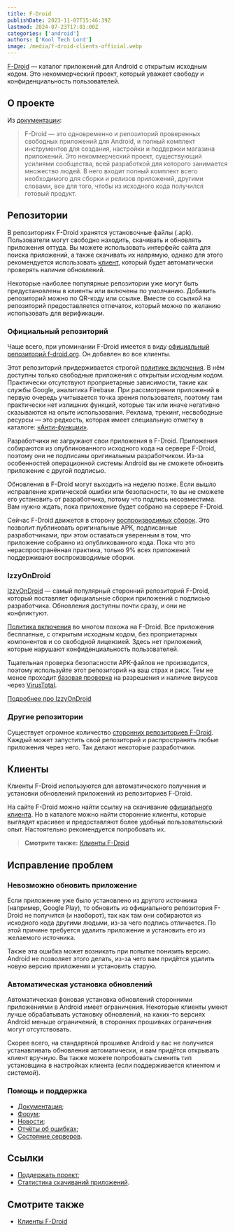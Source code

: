 ```yaml
---
title: F-Droid
publishDate: 2023-11-07T15:46:39Z
lastmod: 2024-07-23T17:01:00Z
categories: ['android']
authors: ['Kool Tech Lord']
image: /media/f-droid-clients-official.webp
---
```


[F-Droid] — каталог приложений для Android с открытым исходным кодом. Это
некоммерческий проект, который уважает свободу и конфиденциальность
пользователей.

[F-Droid]: https://f-droid.org

<!--more-->

## О проекте

Из [документации](https://f-droid.org/ru/docs):

> F-Droid — это одновременно и репозиторий проверенных свободных приложений для
Android, и полный комплект инструментов для создания, настройки и поддержки
магазина приложений. Это некоммерческий проект, существующий усилиями
сообщества, всей разработкой для которого занимается множество людей. В него
входит полный комплект всего необходимого для сборки и релизов приложений,
другими словами, все для того, чтобы из исходного кода получился готовый
продукт.

## Репозитории

В репозиториях F-Droid хранятся установочные файлы (.apk). Пользователи могут
свободно находить, скачивать и обновлять приложения оттуда. Вы можете
использовать интерфейс сайта для поиска приложений, а также скачивать их
напрямую, однако для этого рекомендуется использовать [клиент](#клиенты),
который будет автоматически проверять наличие обновлений.

Некоторые наиболее популярные репозитории уже могут быть предустановлены в
клиенты или включены по умолчанию. Добавить репозиторий можно по QR-коду или
ссылке. Вместе со ссылкой на репозиторий предоставляется отпечаток, который
можно по желанию использовать для верификации.

### Официальный репозиторий

Чаще всего, при упоминании F-Droid имеется в виду [официальный репозиторий
f-droid.org]. Он добавлен во все клиенты.

Этот репозиторий придерживается строгой [политике включения]. В нём доступны
только свободные приложения с открытым исходным кодом. Практически отсутствуют
проприетарные зависимости, такие как службы Google, аналитика Firebase. При
рассмотрении приложений в первую очередь учитывается точка зрения пользователя,
поэтому там практически нет излишних функций, которые так или иначе негативно
сказываются на опыте использования. Реклама, трекинг, несвободные ресурсы — это
редкость, которая имеет специальную отметку в каталоге: [«Анти-функции»].

Разработчики не загружают свои приложения в F-Droid. Приложения собираются из
опубликованного исходного кода на сервере F-Droid, поэтому они не подписаны
оригинальным разработчиком. Из-за особенностей операционной системы Android вы
не сможете обновить приложение с другой подписью.

Обновления в F-Droid могут выходить на неделю позже. Если вышло исправление
критической ошибки или безопасности, то вы не сможете его установить от
разработчика, потому что подпись несовместима. Вам нужно ждать, пока приложение
будет собрано на сервере F-Droid.

Сейчас F-Droid движется в сторону [воспроизводимых сборок]. Это позволит
публиковать оригинальные APK, подписанные разработчиками, при этом оставаться
уверенным в том, что приложение собранно из опубликованного кода. Пока что это
нераспространённая практика, только 9% всех приложений поддерживают
воспроизводимые сборки.

[официальный репозиторий f-droid.org]: https://f-droid.org/packages
[политике включения]: https://f-droid.org/en/docs/Inclusion_Policy
[«Анти-функции»]: https://f-droid.org/ru/docs/Anti-Features
[воспроизводимых сборок]: https://f-droid.org/docs/Reproducible_Builds

### IzzyOnDroid

[IzzyOnDroid] — самый популярный сторонний репозиторий F-Droid, который
поставляет официальные сборки приложений с подписью разработчика. Обновления
доступны почти сразу, и они не конфликтуют.

[Политика включения] во многом похожа на F-Droid. Все приложения бесплатные,
с открытым исходным кодом, без проприетарных компонентов и со свободной
лицензией. Здесь нет приложений, которые нарушают конфиденциальность
пользователей.

Тщательная проверка безопасности APK-файлов не производится, поэтому
используйте этот репозиторий на ваш страх и риск. Тем не менее проходит
[базовая проверка] на разрешения и наличие вирусов через [VirusTotal].

[Подробнее про IzzyOnDroid](https://apt.izzysoft.de/fdroid/index/info)

[IzzyOnDroid]: https://apt.izzysoft.de/fdroid/repo
[Политика включения]: https://gitlab.com/IzzyOnDroid/repo/-/wikis/Inclusion%20Policy
[базовая проверка]: https://apt.izzysoft.de/fdroid/index/info#security
[VirusTotal]: https://www.virustotal.com

### Другие репозитории

Существует огромное количество [сторонних репозиториев F-Droid]. Каждый может
запустить свой репозиторий и распространять любые приложения через него. Так
делают некоторые разработчики.

[сторонних репозиториев F-Droid]: https://forum.f-droid.org/t/known-repositories/721

## Клиенты

Клиенты F-Droid используются для автоматического получения и установки
обновлений приложений из репозиториев F-Droid.

На сайте F-Droid можно найти ссылку на скачивание [официального клиента]. Но в
каталоге можно найти сторонние клиенты, которые выглядят красивее и
предоставляют более удобный пользовательский опыт. Настоятельно рекомендуется
попробовать их.

> **Смотрите также:** [Клиенты F-Droid]

[официального клиента]: https://f-droid.org/F-Droid.apk

## Исправление проблем

### Невозможно обновить приложение

Если приложение уже было установлено из другого источника (например, Google
Play), то обновить из официального репозитория F-Droid не получится (и
наоборот), так как там они собираются из исходного кода другими людьми, из-за
чего подпись отличается. По этой причине требуется удалить приложение и
установить его из желаемого источника.

Также эта ошибка может возникать при попытке понизить версию. Android не
позволяет этого делать, из-за чего вам придётся удалить новую версию приложения
и установить старую.

### Автоматическая установка обновлений

Автоматическая фоновая установка обновлений сторонними приложениями в Android
имеет ограничения. Некоторые клиенты умеют лучше обрабатывать установку
обновлений, на каких-то версиях Android меньше ограничений, в сторонних
прошивках ограничения могут отсутствовать.

Скорее всего, на стандартной прошивке Android у вас не получится устанавливать
обновления автоматически, и вам придётся открывать клиент вручную. Вы также
можете попробовать сменить тип установщика в настройках клиента (если
поддерживается клиентом и системой).

### Помощь и поддержка

- [Документация](https://f-droid.org/docs);
- [Форум](https://forum.f-droid.org);
- [Новости](https://f-droid.org/news);
- [Отчёты об ошибках](https://f-droid.org/issues);
- [Состояние серверов](https://fdroidstatus.org/status/fdroid).

## Ссылки

- [Поддержать проект](https://f-droid.org/donate);
- [Статистика скачиваний приложений](https://divestos.org/pages/fdroid_stats).

## Смотрите также

- [Клиенты F-Droid]

[Клиенты F-Droid]: /wiki/f-droid-clients
